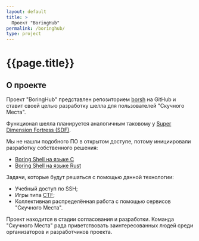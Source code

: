 ```yaml
---
layout: default
title: >
  Проект "BoringHub"
permalink: /boringhub/
type: project
---
```


# [](#header-1) {{page.title}}

## О проекте

Проект "BoringHub" представлен репозиторием
[borsh](https://github.com/boringplace/borsh) на GitHub и ставит
своей целью разработку шелла для пользователей "Скучного Места".

Функционал шелла планируется аналогичным таковому у
[Super Dimension Fortress (SDF)](http://sdf.org/).

Мы не нашли подобного ПО в открытом доступе, потому инициировали
разработку собственного решения:

* [Boring Shell на языке C](https://github.com/boringplace/borsh)
* [Boring Shell на языке Rust](https://github.com/boringplace/rs-borsh)

Задачи, которые будут решаться с помощью данной технологии:

- Учебный доступ по SSH;
- Игры типа [CTF](https://ctfnews.ru/what-is-ctf/);
- Коллективная распределённая работа с помощью сервисов "Скучного Места".

Проект находится в стадии согласования и разработки. Команда
"Скучного Места" рада приветствовать заинтересованных людей среди
организаторов и разработчиков проекта.


